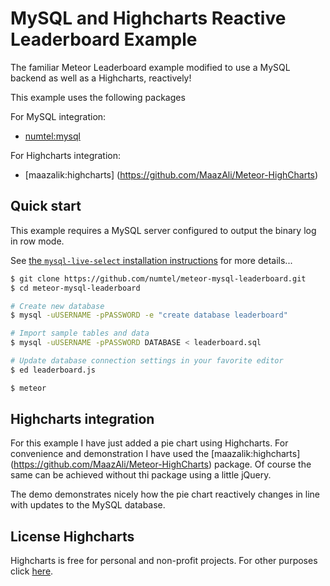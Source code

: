 # MySQL and Highcharts Reactive Leaderboard Example

The familiar Meteor Leaderboard example modified to use a MySQL backend as well as a Highcharts, reactively!

This example uses the following packages 

For MySQL integration: 
* [numtel:mysql](https://github.com/numtel/meteor-mysql)

For Highcharts integration:
* [maazalik:highcharts] (https://github.com/MaazAli/Meteor-HighCharts)

## Quick start

This example requires a MySQL server configured to output the binary log in row mode.

See [the `mysql-live-select` installation instructions](https://github.com/numtel/mysql-live-select#installation) for more details...

```bash
$ git clone https://github.com/numtel/meteor-mysql-leaderboard.git
$ cd meteor-mysql-leaderboard

# Create new database
$ mysql -uUSERNAME -pPASSWORD -e "create database leaderboard"

# Import sample tables and data
$ mysql -uUSERNAME -pPASSWORD DATABASE < leaderboard.sql

# Update database connection settings in your favorite editor
$ ed leaderboard.js

$ meteor
```

## Highcharts integration

For this example I have just added a pie chart using Highcharts. For convenience and demonstration I have used the [maazalik:highcharts] (https://github.com/MaazAli/Meteor-HighCharts) package. 
Of course the same can be achieved without thi package using a little jQuery.

The demo demonstrates nicely how the pie chart reactively changes in line with updates to the MySQL database.   

## License Highcharts

Highcharts is free for personal and non-profit projects. For other purposes click [here](http://shop.highsoft.com/highcharts.html).
